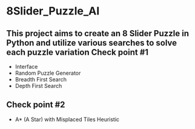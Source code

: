 # 8Slider_Puzzle_AI
This project aims to create an 8 Slider Puzzle in Python and utilize various searches to solve each puzzle variation
Check point #1
--------------
- Interface
- Random Puzzle Generator
- Breadth First Search
- Depth First Search

Check point #2
--------------
- A* (A Star) with Misplaced Tiles Heuristic
